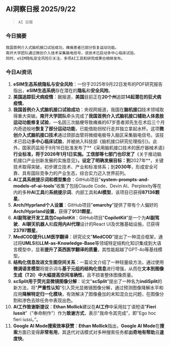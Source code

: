 ## AI洞察日报 2025/9/22

>  `AI 日报` 



### **今日摘要**

```
我国首例介入式脑机接口试验成功，瘫痪患者已部分恢复运动功能。
南开大学团队通过微创介入技术采集脑电信号，该技术已启动多中心临床试验。
同时，eSIM隐私安全风险引关注，多项AI工具和研究成果也相继发布。
```



### **今日AI资讯**

1.  **eSIM生态系统隐私与安全风险**：一份于2025年9月22日发布的PDF研究报告指出，**eSIM生态系统**存在潜在的**隐私**和**安全风险**。
2.  **美国追踪狂犬病疫情**：据报道，**美国**目前正在**20个州**追踪**14起潜在的狂犬病疫情**。
3.  **我国首例介入式脑机接口试验成功**：央视网报道，我国在**脑机接口**技术领域取得重大突破。**南开大学团队**牵头完成了**我国首例介入式脑机接口辅助人体患肢运动功能修复试验**，一名因三次脑梗导致瘫痪的67岁患者郑先生在术后三个月内奇迹般地**恢复了部分运动功能**，已能借助拐杖行走并独立拿起水杯。这项**微创介入式脑机接口技术**通过颈部血管将微细电极导入脑区采集脑电信号。该技术已启动**多中心临床试验**，并被纳入科技部《脑机接口研究伦理指引》。此外，国家药监局于9月16日批准发布了**《采用脑机接口技术的医疗器械术语》**行业标准，将于2026年1月1日实施。工信部等七部门也印发了**《关于推动脑机接口产业创新发展的实施意见》**，设定了明确发展目标：到**2027年**，关键技术取得突破，初步建立技术、产业和标准体系；到**2030年**，形成安全可靠、具有国际竞争力的产业生态，综合实力迈入世界前列。
4.  **AI工具系统提示词和模型集合**：GitHub项目"**system-prompts-and-models-of-ai-tools**”收集了包括Claude Code、Devin AI、Perplexity等在内的多种**AI工具**的**系统提示词**、内部工具和**AI模型**，该项目已获得**87136颗星**。
5.  **Arch/Hyprland个人设置**：GitHub项目"**omarchy**”提供了带有个人偏好的**Arch/Hyprland设置**，获得了**9131颗星**。
6.  **AI副驾驶开发工具包CopilotKit**：GitHub项目"**CopilotKit**”是一个为**AI副驾驶**、**AI聊天机器人**和**应用内AI代理**设计的React UI及优雅基础设施，已获得**23797颗星**。
7.  **MedCOD提升LLM医学翻译**：研究论文"**MedCOD**”提出了一种混合框架，通过将**UMLS**和**LLM-as-Knowledge-Base**等领域特定结构化知识集成到大语言模型中，显著**提升了英西医学翻译的质量**，其性能超越了GPT-4o等基线模型。
8.  **结构化信息改进文生图空间关系**：一篇论文介绍了一种轻量级方法，通过使用**微调语言模型**将提示词与**基于元组的结构化信息**进行增强，从而在**文本到图像生成（T2I）**中**大幅提高空间准确性**，且不损害整体图像质量。
9.  **scSplit用于荧光显微镜图像分解**：论文"**scSplit**”提出了一种名为**indiSplit**的新方法，将"**严重性认知**”引入荧光显微镜图像分解，通过预测图像降解水平和应用**降解特定归一化模块**，有效解决了图像叠加的未知混合比问题，在图像分割和渗色去除任务中表现出色。
10. **AI工作致谢新提议**：**Ethan Mollick**建议在**AI工作**中采用拉丁语短语"**Fieri Iussit**”（"奉命制作”）作为**致谢方式**，表示"我命令其完成”，即"Ego hoc fieri iussi。”。
11. **Google AI Mode搜索效率获赞**：**Ethan Mollick**指出，**Google AI Mode**在**搜索**方面已变得**非常有用**，其迭代对话模式对多种搜索任务都**出奇地有帮助**且**速度快**。